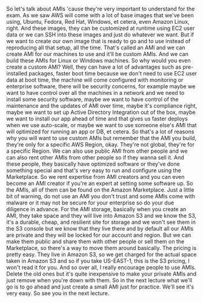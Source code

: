 
<v Stephane>So let's talk about AMIs 'cause</v>
they're very important to understand for the exam.
As we saw AWS will come with a lot of base images
that we've been using, Ubuntu, Fedora, Red Hat, Windows,
et cetera, even Amazon Linux, right.
And these images, they can be customized
at runtime using EC2 user data or we can SSH
into these images and just do whatever we want.
But if we want to create our own image
that is ready to go and to use instead
of reproducing all that setup, all the time.
That's called an AMI and we can create AMI
for our machines to use and it'll be custom AMIs.
And we can build these AMIs for Linux or Windows machines.
So why would you even create a custom AMI?
Well, they can have a lot of advantages
such as pre-installed packages, faster boot time
because we don't need to use EC2 user data at boot time,
the machine will come configured
with monitoring or enterprise software,
there will be security concerns, for example maybe we want
to have control over all the machines in a network
and we need to install some security software,
maybe we want to have control of the maintenance
and the updates of AMI over time,
maybe it's compliance right, maybe we want
to set up Active Directory Integration out of the box,
maybe we want to install our app ahead of time
and that gives us faster deploys when we use auto-scale,
or maybe we want to use someone else's AMI
that will optimized for running an app or DB, et cetera.
So that's a lot of reasons why you will want
to use custom AMIs but remember that the AMI you build,
they're only for a specific AWS Region, okay.
They're not global, they're for a specific Region.
We can also use public AMI from other people
and we can also rent other AMIs from
other people so if they wanna sell it.
And these people, they basically have optimized software
or they've done something special and that's very easy
to run and configure using the Marketplace.
So we rent expertise from AMI creators
and you can even become an AMI creator
if you're an expert at setting some software up.
So the AMIs, all of them can be found
on the Amazon Marketplace.
Just a little bit of warning, do not use an AMI
you don't trust and some AMIs come with malware
or it may not be secure for your enterprise
so do your due diligence in advance.
For the AMI storage, basically when you create an AMI,
they take space and they will live into Amazon S3
and we know the S3, it's a durable, cheap,
and resilient site for storage and we won't see them
in the S3 console but we know that they live there
and by default all our AMIs are private
and they will be locked for our account and region.
But we can make them public and share them
with other people or sell them on the Marketplace,
so there's a way to move them around basically.
The pricing is pretty easy.
They live in Amazon S3, so we get charged
for the actual space taken in Amazon S3
and so if you take US-EAST-1,
this is the S3 pricing, I won't read it for you.
And so over all, I really encourage people to use AMIs.
Delete the old ones but it's quite inexpensive
to make your private AMIs and just remove
when you're down with them.
So in the next lecture what we'll go is to go ahead
and just create a small AMI just for practice.
We'll see it's very easy.
So see you in the next lecture.